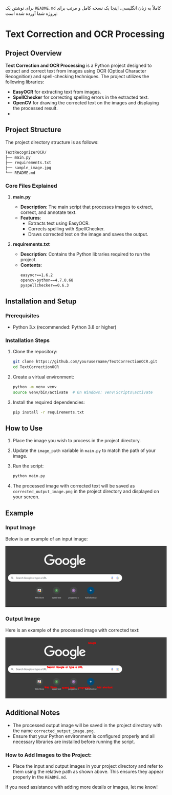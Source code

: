 برای نوشتن یک `README.md` کاملاً به زبان انگلیسی، اینجا یک نسخه کامل و مرتب برای پروژه شما آورده شده است:


# Text Correction and OCR Processing

## Project Overview

**Text Correction and OCR Processing** is a Python project designed to extract and correct text from images using OCR (Optical Character Recognition) and spell-checking techniques. The project utilizes the following libraries:

- **EasyOCR** for extracting text from images.
- **SpellChecker** for correcting spelling errors in the extracted text.
- **OpenCV** for drawing the corrected text on the images and displaying the processed result.
-
## Project Structure

The project directory structure is as follows:

```
TextRecognizerOCR/
├── main.py
├── requirements.txt
├── sample_image.jpg
└── README.md
```

### Core Files Explained

1. **main.py**
   - **Description**: The main script that processes images to extract, correct, and annotate text.
   - **Features**:
     - Extracts text using EasyOCR.
     - Corrects spelling with SpellChecker.
     - Draws corrected text on the image and saves the output.

2. **requirements.txt**
   - **Description**: Contains the Python libraries required to run the project.
   - **Contents**:
     ```text
     easyocr==1.6.2
     opencv-python==4.7.0.68
     pyspellchecker==0.6.3
     ```

## Installation and Setup

### Prerequisites

- Python 3.x (recommended: Python 3.8 or higher)

### Installation Steps

1. Clone the repository:
   ```bash
   git clone https://github.com/yourusername/TextCorrectionOCR.git
   cd TextCorrectionOCR
   ```

2. Create a virtual environment:
   ```bash
   python -m venv venv
   source venv/bin/activate  # On Windows: venv\Scripts\activate
   ```

3. Install the required dependencies:
   ```bash
   pip install -r requirements.txt
   ```

## How to Use

1. Place the image you wish to process in the project directory.
2. Update the `image_path` variable in `main.py` to match the path of your image.
3. Run the script:
   ```bash
   python main.py
   ```

4. The processed image with corrected text will be saved as `corrected_output_image.png` in the project directory and displayed on your screen.

## Example

### Input Image

Below is an example of an input image:

![Sample Input](./sample_image.png)

### Output Image

Here is an example of the processed image with corrected text:

![Sample Output](./corrected_output_image.png)

## Additional Notes

- The processed output image will be saved in the project directory with the name `corrected_output_image.png`.
- Ensure that your Python environment is configured properly and all necessary libraries are installed before running the script.


### How to Add Images to the Project:

- Place the input and output images in your project directory and refer to them using the relative path as shown above. This ensures they appear properly in the `README.md`.

If you need assistance with adding more details or images, let me know!